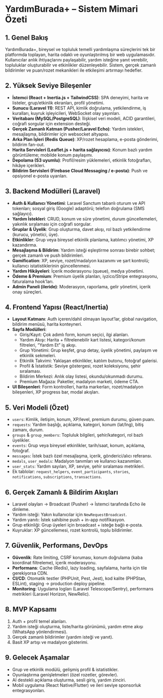 # YardımBurada+ – Sistem Mimari Özeti

## 1. Genel Bakış
YardımBurada+, bireysel ve topluluk temelli yardımlaşma süreçlerini tek bir platformda toplayan, harita odaklı ve oyunlaştırılmış bir web uygulamasıdır. Kullanıcılar anlık ihtiyaçlarını paylaşabilir, yardım isteğine yanıt verebilir, topluluklar oluşturabilir ve etkinlikler düzenleyebilir. Sistem, gerçek zamanlı bildirimler ve puan/rozet mekanikleri ile etkileşimi artırmayı hedefler.

## 2. Yüksek Seviye Bileşenler
- **İstemci (React + Inertia.js + TailwindCSS)**: SPA deneyimi, harita ve listeler, grup/etkinlik ekranları, profil yönetimi.
- **Sunucu (Laravel 11)**: REST API, kimlik doğrulama, yetkilendirme, iş kuralları, kuyruk işleyicileri, WebSocket olay yayınları.
- **Veritabanı (MySQL/PostgreSQL)**: İlişkisel veri modeli, ACID garantileri, coğrafi sorgular için extension desteği.
- **Gerçek Zamanlı Katman (Pusher/Laravel Echo)**: Yardım istekleri, mesajlaşma, bildirimler için websocket altyapısı.
- **Arka Plan İşleri (Redis Queue)**: XP/rozet hesaplama, e-posta gönderimi, bildirim fan-out.
- **Harita Servisleri (Leaflet.js + harita sağlayıcısı)**: Konum bazlı yardım görüntüleme; mobilde konum paylaşımı.
- **Depolama (S3 uyumlu)**: Profil/resim yüklemeleri, etkinlik fotoğrafları, hikâye içerikleri.
- **Bildirim Servisleri (Firebase Cloud Messaging / e-posta)**: Push ve opsiyonel e-posta uyarıları.

## 3. Backend Modülleri (Laravel)
- **Auth & Kullanıcı Yönetimi**: Laravel Sanctum tabanlı oturum ve API tokenları; sosyal giriş (Google) adaptörü; telefon doğrulama (SMS sağlayıcı).
- **Yardım İstekleri**: CRUD, konum ve süre yönetimi, durum güncellemeleri, yakınlık sıralaması için coğrafi sorgular.
- **Gruplar & Üyelik**: Grup oluşturma, davet akışı, rol bazlı yetkilendirme (kurucu, yönetici, üye).
- **Etkinlikler**: Grup veya bireysel etkinlik planlama, katılımcı yönetimi, XP kazandırma.
- **Mesajlaşma & Bildirim**: Yardım isteği eşleştirme sonrası birebir sohbet; gerçek zamanlı ve push bildirimleri.
- **Gamification**: XP, seviye, rozet/madalyon kazanımı ve şart kontrolü; kullanıcı istatistiklerinin güncellenmesi.
- **Yardım Hikâyeleri**: İçerik moderasyonu (queue), medya yönetimi.
- **Ödeme & Premium**: Premium üyelik planları, iyzico/Stripe entegrasyonu, faturalama hook’ları.
- **Admin Paneli (ileride)**: Moderasyon, raporlama, gelir yönetimi, içerik onay süreçleri.

## 4. Frontend Yapısı (React/Inertia)
- **Layout Katmanı**: Auth içeren/dahil olmayan layout’lar, global navigation, bildirim menüsü, harita konteyneri.
- **Sayfa Modülleri**:
  - Giriş/Kayıt: Çok adımlı form, konum seçici, ilgi alanları.
  - Yardım Akışı: Harita + filtrelenebilir kart listesi, kategori/konum filtreleri, “Yardım Et” iş akışı.
  - Grup Yönetimi: Grup keşfet, grup detay, üyelik yönetimi, paylaşım ve etkinlik sekmeleri.
  - Etkinlik Takvimi: Yaklaşan etkinlikler, katılım butonu, fotoğraf galerisi.
  - Profil & İstatistik: Seviye göstergesi, rozet koleksiyonu, şehir sıralaması.
  - Bildirim Merkezi: Anlık olay listesi, okundu/okunmadı durumu.
  - Premium Mağaza: Paketler, madalyon marketi, ödeme CTA.
- **UI Bileşenleri**: Form kontrolleri, harita markerları, rozet/madalyon bileşenleri, XP progress bar, modal akışları.

## 5. Veri Modeli (Özet)
- `users`: Kimlik, iletişim, konum, XP/level, premium durumu, güven puanı.
- `requests`: Yardım başlığı, açıklama, kategori, konum (lat/lng), bitiş zamanı, durum.
- `groups` & `group_members`: Topluluk bilgileri, şehir/kategori, rol bazlı üyelikler.
- `events`: Grup veya bireysel etkinlikler, tarih/saat, konum, açıklama, fotoğraf.
- `messages`: İstek bazlı özel mesajlaşma, içerik, gönderici/alıcı referansı.
- `medals`, `user_medals`: Madalyon tanımları ve kullanıcı kazanımları.
- `user_stats`: Yardım sayıları, XP, seviye, şehir sıralaması metrikleri.
- Ek tablolar: `request_helpers`, `event_participants`, `stories`, `notifications`, `subscriptions`, `transactions`.

## 6. Gerçek Zamanlı & Bildirim Akışları
- Laravel olayları → Broadcast (Pusher) → İstemci tarafında Echo ile dinleme.
- Yardım isteği: Yakın kullanıcılar için `NewRequestBroadcast`.
- Yardım yanıtı: İstek sahibine push + in-app notifikasyon.
- Grup etkinliği: Grup üyeleri için broadcast + isteğe bağlı e-posta.
- Kuyruklar: XP güncellemesi, rozet kontrolü, toplu bildirimler.

## 7. Güvenlik, Performans, DevOps
- **Güvenlik**: Rate limiting, CSRF koruması, konum doğrulama (kaba koordinat filtreleme), içerik moderasyonu.
- **Performans**: Cache (Redis), lazy loading, sayfalama, harita için tile gerekiyorsa CDN.
- **CI/CD**: Otomatik testler (PHPUnit, Pest, Jest), kod kalite (PHPStan, ESLint), staging → production deploy pipeline.
- **Monitoring**: Uygulama logları (Laravel Telescope/Sentry), performans metrikleri (Laravel Horizon, NewRelic).

## 8. MVP Kapsamı
1. Auth + profil temel alanları.
2. Yardım isteği oluşturma, liste/harita görünümü, yardım etme akışı (WhatsApp yönlendirmesi).
3. Gerçek zamanlı bildirimler (yardım isteği ve yanıt).
4. Basit XP artışı ve madalyon gösterimi.

## 9. Gelecek Aşamalar
- Grup ve etkinlik modülü, gelişmiş profil & istatistikler.
- Oyunlaştırma genişletmeleri (özel rozetler, görevler).
- AI destekli açıklama oluşturma, sesli giriş, yardım zinciri.
- Mobil uygulama (React Native/Flutter) ve ileri seviye sponsorluk entegrasyonları.

